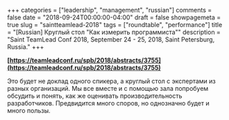 +++
categories = ["leadership", "management", "russian"]
comments = false
date = "2018-09-24T00:00:00-04:00"
draft = false
showpagemeta = true
slug = "saintteamlead-2018"
tags = ["roundtable", "performance"]
title = "[Russian] Круглый стол \"Как измерить программиста\""
description = "Saint TeamLead Conf 2018, September 24 - 25, 2018, Saint Petersburg, Russia."
+++

**[https://teamleadconf.ru/spb/2018/abstracts/3755](https://teamleadconf.ru/spb/2018/abstracts/3755)**

Это будет не доклад одного спикера, а круглый стол с экспертами из разных организаций. Мы все вместе и с помощью зала попробуем обсудить и понять, как же оценивать производительность разработчиков. Предвидится много споров, но однозначно будет и много пользы.
